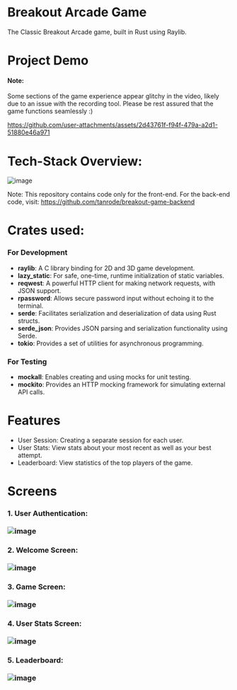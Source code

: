 # Breakout Arcade Game
The Classic Breakout Arcade game, built in Rust using Raylib.

# Project Demo
#### Note: 
Some sections of the game experience appear glitchy in the video, likely due to an issue with the recording tool. Please be rest assured that the game functions seamlessly :)

https://github.com/user-attachments/assets/2d43761f-f94f-479a-a2d1-51880e46a971

# Tech-Stack Overview:
![image](https://github.com/user-attachments/assets/1d2c1e95-4191-48e9-83b8-923c65dbed0c)

Note: This repository contains code only for the front-end. For the back-end code, visit: https://github.com/tanrode/breakout-game-backend

# Crates used:
### For Development
<ul>
  <li><b>raylib</b>: A C library binding for 2D and 3D game development.</li>
  <li><b>lazy_static</b>: For safe, one-time, runtime initialization of static variables.</li>
  <li><b>reqwest</b>: A powerful HTTP client for making network requests, with JSON support.</li>
  <li><b>rpassword</b>: Allows secure password input without echoing it to the terminal.</li>
  <li><b>serde</b>: Facilitates serialization and deserialization of data using Rust structs.</li>
  <li><b>serde_json</b>: Provides JSON parsing and serialization functionality using Serde.</li>
  <li><b>tokio</b>: Provides a set of utilities for asynchronous programming.</li>
</ul>

### For Testing
<ul>
  <li><b>mockall</b>: Enables creating and using mocks for unit testing.</li>
  <li><b>mockito</b>: Provides an HTTP mocking framework for simulating external API calls.</li>
</ul>


# Features
<ul>
  <li>User Session: Creating a separate session for each user.</li>
  <li>User Stats: View stats about your most recent as well as your best attempt.</li>
  <li>Leaderboard: View statistics of the top players of the game.</li>
</ul>

# Screens
### 1. User Authentication: <br><br> ![image](https://github.com/user-attachments/assets/bb7fb3f6-b5ec-47a5-82c4-63e9db4739db)
### 2. Welcome Screen: <br><br> ![image](https://github.com/user-attachments/assets/78a1ed0a-f558-4d69-971c-4bbc20b023c4)
### 3. Game Screen: <br><br> ![image](https://github.com/user-attachments/assets/94c05a43-dc3e-41e3-91f7-6a9a0fba8222)
### 4. User Stats Screen: <br><br> ![image](https://github.com/user-attachments/assets/1764b10b-5226-4291-aafd-c3e608da6bbd)
### 5. Leaderboard: <br><br> ![image](https://github.com/user-attachments/assets/db0f1714-e180-4938-a993-19239bfce0fa)


